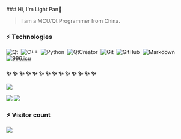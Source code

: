 
﻿### Hi, I'm Light Pan👋
>I am a MCU/Qt Programmer from China.

### ⚡ Technologies  

![Qt](https://img.shields.io/badge/Qt-24292e?style=flat-square&logo=Qt&labelColor=24292e&color=474d56)&nbsp;
![C++](https://img.shields.io/badge/language-c%2B%2B-%23F34B7D)&nbsp;
![Python](https://img.shields.io/github/pipenv/locked/python-version/metabolize/rq-dashboard-on-heroku?style=flat-square)&nbsp;
![QtCreator](https://img.shields.io/badge/QtCreator-24292e?style=flat-square&logo=Qt)&nbsp;
![Git](https://img.shields.io/badge/Git-24292e?style=flat-square&logo=git)&nbsp;
![GitHub](https://img.shields.io/badge/GitHub-24292e?style=flat-square&logo=github)&nbsp;
![Markdown](https://img.shields.io/badge/Markdown-24292e?style=flat-square&logo=markdown)&nbsp;
[![996.icu](https://img.shields.io/badge/link-996.icu-red.svg)](https://996.icu)
###  ✨ ✨ ✨ ✨ ✨ ✨ ✨ ✨ ✨ ✨ ✨ ✨ ✨ ✨ 

![](https://github-readme-stats-eight-theta.vercel.app/api?username=LIGHT1213&hide_border=true&show_icons=true&theme=bear&include_all_commits=true&count_private=true)

![](https://raw.githubusercontent.com/LIGHT1213/github-stats-transparent/output/generated/overview.svg)
![](https://raw.githubusercontent.com/LIGHT1213/github-stats-transparent/output/generated/languages.svg)

### ⚡ Visitor count
![](https://profile-counter.glitch.me/LIGHT1213/count.svg)
